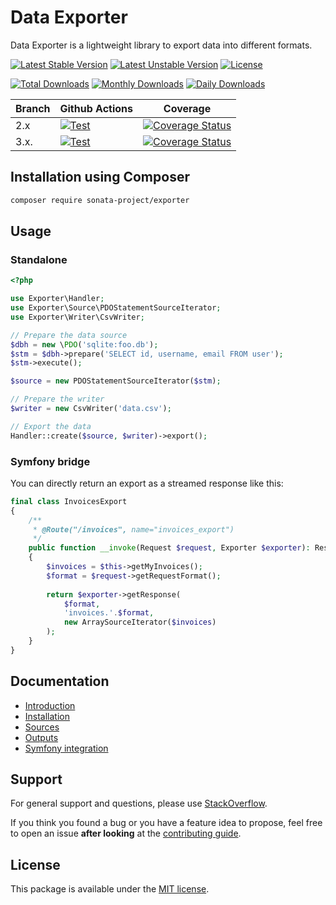 # Data Exporter

Data Exporter is a lightweight library to export data into different formats.

[![Latest Stable Version](https://poser.pugx.org/sonata-project/exporter/v/stable)](https://packagist.org/packages/sonata-project/exporter)
[![Latest Unstable Version](https://poser.pugx.org/sonata-project/exporter/v/unstable)](https://packagist.org/packages/sonata-project/exporter)
[![License](https://poser.pugx.org/sonata-project/exporter/license)](https://packagist.org/packages/sonata-project/exporter)

[![Total Downloads](https://poser.pugx.org/sonata-project/exporter/downloads)](https://packagist.org/packages/sonata-project/exporter)
[![Monthly Downloads](https://poser.pugx.org/sonata-project/exporter/d/monthly)](https://packagist.org/packages/sonata-project/exporter)
[![Daily Downloads](https://poser.pugx.org/sonata-project/exporter/d/daily)](https://packagist.org/packages/sonata-project/exporter)

Branch | Github Actions | Coverage |
------ | -------------- | -------- |
2.x    | [![Test][test_stable_badge]][test_stable_link]     | [![Coverage Status][coverage_stable_badge]][coverage_stable_link]     |
3.x.   | [![Test][test_unstable_badge]][test_unstable_link] | [![Coverage Status][coverage_unstable_badge]][coverage_unstable_link] |

## Installation using Composer

```bash
composer require sonata-project/exporter
```

## Usage

### Standalone

```php
<?php

use Exporter\Handler;
use Exporter\Source\PDOStatementSourceIterator;
use Exporter\Writer\CsvWriter;

// Prepare the data source
$dbh = new \PDO('sqlite:foo.db');
$stm = $dbh->prepare('SELECT id, username, email FROM user');
$stm->execute();

$source = new PDOStatementSourceIterator($stm);

// Prepare the writer
$writer = new CsvWriter('data.csv');

// Export the data
Handler::create($source, $writer)->export();
```

### Symfony bridge

You can directly return an export as a streamed response like this:

```php
final class InvoicesExport
{
    /**
     * @Route("/invoices", name="invoices_export")
     */
    public function __invoke(Request $request, Exporter $exporter): Response
    {
        $invoices = $this->getMyInvoices();
        $format = $request->getRequestFormat();
    
        return $exporter->getResponse(
            $format,
            'invoices.'.$format,
            new ArraySourceIterator($invoices)
        );
    }
}
```

## Documentation

* [Introduction](docs/reference/introduction.rst)
* [Installation](docs/reference/installation.rst)
* [Sources](docs/reference/sources.rst)
* [Outputs](docs/reference/outputs.rst)
* [Symfony integration](docs/reference/symfony.rst)

## Support

For general support and questions, please use [StackOverflow](http://stackoverflow.com/questions/tagged/sonata).

If you think you found a bug or you have a feature idea to propose, feel free to open an issue
**after looking** at the [contributing guide](CONTRIBUTING.md).

## License

This package is available under the [MIT license](LICENSE).

[test_stable_badge]: https://github.com/sonata-project/exporter/workflows/Test/badge.svg?branch=2.x
[test_stable_link]: https://github.com/sonata-project/exporter/actions?query=workflow:test+branch:2.x
[test_unstable_badge]: https://github.com/sonata-project/exporter/workflows/Test/badge.svg?branch=3.x
[test_unstable_link]: https://github.com/sonata-project/exporter/actions?query=workflow:test+branch:3.x

[coverage_stable_badge]: https://codecov.io/gh/sonata-project/exporter/branch/2.x/graph/badge.svg
[coverage_stable_link]: https://codecov.io/gh/sonata-project/exporter/branch/2.x
[coverage_unstable_badge]: https://codecov.io/gh/sonata-project/exporter/branch/3.x/graph/badge.svg
[coverage_unstable_link]: https://codecov.io/gh/sonata-project/exporter/branch/3.x

